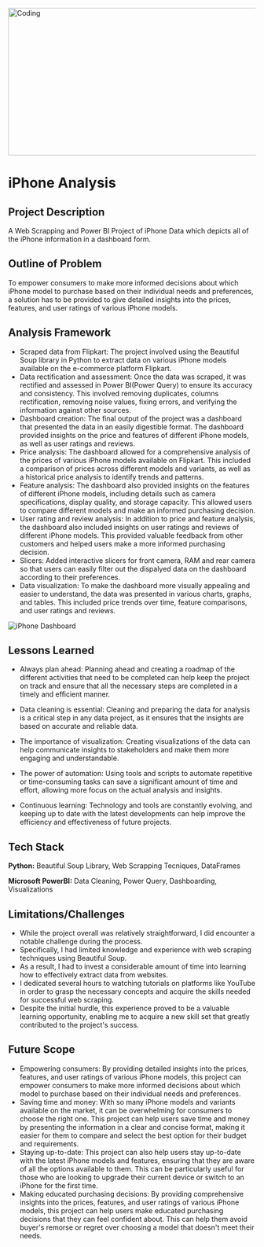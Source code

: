 <img align="center" alt="Coding" width="1000" height="300"
src="https://www.digitaltrends.com/wp-content/uploads/2022/09/iphone-14-pro.jpeg?resize=1502%2C845&p=1">

# iPhone Analysis
## Project Description
A Web Scrapping and Power BI Project of iPhone Data which depicts all of the iPhone information in a dashboard form.

## Outline of Problem
To empower consumers to make more informed decisions about which iPhone model to purchase based on their individual needs and preferences, a solution has 
to be provided to give detailed insights into the prices, features, and user ratings of various iPhone models.

## Analysis Framework
- Scraped data from Flipkart: The project involved using the Beautiful Soup library in Python to extract data on various iPhone models available on the e-commerce platform Flipkart.
- Data rectification and assessment: Once the data was scraped, it was rectified and assessed in Power BI(Power Query) to ensure its accuracy and consistency. This involved removing duplicates, columns rectification, removing noise values, fixing errors, and verifying the information against other sources.
- Dashboard creation: The final output of the project was a dashboard that presented the data in an easily digestible format. The dashboard provided insights on the price and features of different iPhone models, as well as user ratings and reviews.
- Price analysis: The dashboard allowed for a comprehensive analysis of the prices of various iPhone models available on Flipkart. This included a comparison of prices across different models and variants, as well as a historical price analysis to identify trends and patterns.
- Feature analysis: The dashboard also provided insights on the features of different iPhone models, including details such as camera specifications, display quality, and storage capacity. This allowed users to compare different models and make an informed purchasing decision.
- User rating and review analysis: In addition to price and feature analysis, the dashboard also included insights on user ratings and reviews of different iPhone models. This provided valuable feedback from other customers and helped users make a more informed purchasing decision.
- Slicers: Added interactive slicers for front camera, RAM and rear camera so that users can easily filter out the dispalyed data on the dashboard according to their preferences.
- Data visualization: To make the dashboard more visually appealing and easier to understand, the data was presented in various charts, graphs, and tables. This included price trends over time, feature comparisons, and user ratings and reviews.

![iPhone Dashboard](https://user-images.githubusercontent.com/128470731/235846722-f0afb980-1a93-4c3c-bbd2-a20b603bc248.png)

## Lessons Learned

- Always plan ahead: Planning ahead and creating a roadmap of the different activities that need to be completed can help keep the project on track and ensure that all the necessary steps are completed in a timely and efficient manner.

- Data cleaning is essential: Cleaning and preparing the data for analysis is a critical step in any data project, as it ensures that the insights are based on accurate and reliable data.

- The importance of visualization: Creating visualizations of the data can help communicate insights to stakeholders and make them more engaging and understandable.

- The power of automation: Using tools and scripts to automate repetitive or time-consuming tasks can save a significant amount of time and effort, allowing more focus on the actual analysis and insights.

- Continuous learning: Technology and tools are constantly evolving, and keeping up to date with the latest developments can help improve the efficiency and effectiveness of future projects.

## Tech Stack

**Python:** Beautiful Soup Library, Web Scrapping Tecniques, DataFrames

**Microsoft PowerBI:** Data Cleaning, Power Query, Dashboarding, Visualizations

## Limitations/Challenges
- While the project overall was relatively straightforward, I did encounter a notable challenge during the process. 
- Specifically, I had limited knowledge and experience with web scraping techniques using Beautiful Soup.
- As a result, I had to invest a considerable amount of time into learning how to effectively extract data from websites. 
- I dedicated several hours to watching tutorials on platforms like YouTube in order to grasp the necessary concepts and acquire the skills needed for successful web scraping. 
- Despite the initial hurdle, this experience proved to be a valuable learning opportunity, enabling me to acquire a new skill set that greatly contributed to the project's success.

## Future Scope
- Empowering consumers: By providing detailed insights into the prices, features, and user ratings of various iPhone models, this project can empower consumers to make more informed decisions about which model to purchase based on their individual needs and preferences.
- Saving time and money: With so many iPhone models and variants available on the market, it can be overwhelming for consumers to choose the right one. This project can help users save time and money by presenting the information in a clear and concise format, making it easier for them to compare and select the best option for their budget and requirements.
- Staying up-to-date: This project can also help users stay up-to-date with the latest iPhone models and features, ensuring that they are aware of all the options available to them. This can be particularly useful for those who are looking to upgrade their current device or switch to an iPhone for the first time.
- Making educated purchasing decisions: By providing comprehensive insights into the prices, features, and user ratings of various iPhone models, this project can help users make educated purchasing decisions that they can feel confident about. This can help them avoid buyer's remorse or regret over choosing a model that doesn't meet their needs.

